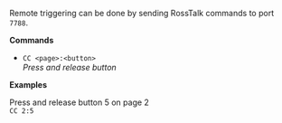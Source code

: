 Remote triggering can be done by sending RossTalk commands to port `7788`.

**Commands**

- `CC <page>:<button>`  
  _Press and release button_

**Examples**

Press and release button 5 on page 2  
`CC 2:5`
